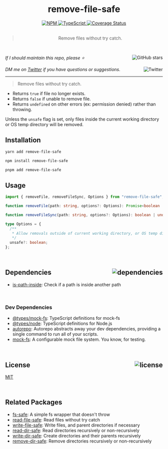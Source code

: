 <!--BEGIN HEADER-->
<div id="top" align="center">
  <h1>remove-file-safe</h1>
  <a href="https://npmjs.com/package/remove-file-safe">
    <img alt="NPM" src="https://img.shields.io/npm/v/remove-file-safe.svg">
  </a>
  <a href="https://github.com/bconnorwhite/remove-file-safe">
    <img alt="TypeScript" src="https://img.shields.io/github/languages/top/bconnorwhite/remove-file-safe.svg">
  </a>
  <a href="https://coveralls.io/github/bconnorwhite/remove-file-safe?branch=master">
    <img alt="Coverage Status" src="https://img.shields.io/coveralls/github/bconnorwhite/remove-file-safe.svg?branch=master">
  </a>
</div>

<br />

<blockquote align="center">Remove files without try catch.</blockquote>

<br />

_If I should maintain this repo, please ⭐️_
<a href="https://github.com/bconnorwhite/remove-file-safe">
  <img align="right" alt="GitHub stars" src="https://img.shields.io/github/stars/bconnorwhite/remove-file-safe?label=%E2%AD%90%EF%B8%8F&style=social">
</a>

_DM me on [Twitter](https://twitter.com/bconnorwhite) if you have questions or suggestions._
<a href="https://twitter.com/bconnorwhite">
  <img align="right" alt="Twitter" src="https://img.shields.io/twitter/url?label=%40bconnorwhite&style=social&url=https%3A%2F%2Ftwitter.com%2Fbconnorwhite">
</a>

---
<!--END HEADER-->

> Remove files without try catch.
- Returns `true` if file no longer exists.
- Returns `false` if unable to remove file.
- Returns `undefined` on other errors (ex: permission denied) rather than throwing.

Unless the `unsafe` flag is set, only files inside the current working directory or OS temp directory will be removed.

## Installation

```sh
yarn add remove-file-safe
```

```sh
npm install remove-file-safe
```

```sh
pnpm add remove-file-safe
```

## Usage

```ts
import { removeFile, removeFileSync, Options } from "remove-file-safe";

function removeFile(path: string, options?: Options): Promise<boolean | undefined>;

function removeFileSync(path: string, options?: Options): boolean | undefined;

type Options = {
  /**
   * Allow removals outside of current working directory, or OS temp directory. Default: `false`
   */
  unsafe?: boolean;
};
```
<!--BEGIN FOOTER-->

<br />

<h2 id="dependencies">Dependencies<a href="https://www.npmjs.com/package/remove-file-safe?activeTab=dependencies"><img align="right" alt="dependencies" src="https://img.shields.io/librariesio/release/npm/remove-file-safe.svg"></a></h2>

- [is-path-inside](https://www.npmjs.com/package/is-path-inside): Check if a path is inside another path

<br />

<h3>Dev Dependencies</h3>

- [@types/mock-fs](https://www.npmjs.com/package/@types/mock-fs): TypeScript definitions for mock-fs
- [@types/node](https://www.npmjs.com/package/@types/node): TypeScript definitions for Node.js
- [autorepo](https://www.npmjs.com/package/autorepo): Autorepo abstracts away your dev dependencies, providing a single command to run all of your scripts.
- [mock-fs](https://www.npmjs.com/package/mock-fs): A configurable mock file system.  You know, for testing.

<br />

<h2 id="license">License <a href="https://opensource.org/licenses/MIT"><img align="right" alt="license" src="https://img.shields.io/npm/l/remove-file-safe.svg"></a></h2>

[MIT](https://opensource.org/licenses/MIT)
<!--END FOOTER-->

<br />

## Related Packages

- [fs-safe](https://www.npmjs.com/package/fs-safe): A simple fs wrapper that doesn't throw
- [read-file-safe](https://www.npmjs.com/package/remove-file-safe): Read files without try catch
- [write-file-safe](https://www.npmjs.com/package/write-file-safe): Write files, and parent directories if necessary
- [read-dir-safe](https://www.npmjs.com/package/read-dir-safe): Read directories recursively or non-recursively
- [write-dir-safe](https://www.npmjs.com/package/write-dir-safe): Create directories and their parents recursively
- [remove-dir-safe](https://www.npmjs.com/package/remove-dir-safe): Remove directories recursively or non-recursively
